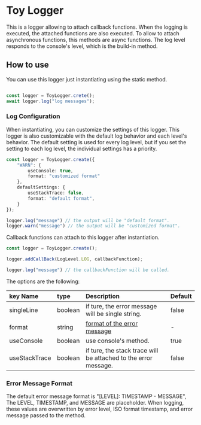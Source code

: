 # Toy Logger

This is a logger allowing to attach callback functions. 
When the logging is executed, the attached functions are also executed. 
To allow to attach asynchronous functions, this methods are async functions.
The log level responds to the console's level, which is the build-in method.

## How to use

You can use this logger just instantiating using the static method. 

```ts

const logger = ToyLogger.crete();
await logger.log("log messages");

```

### Log Configuration

When instantiating, you can customize the settings of this logger.
This logger is also customizable with the default log behavior and each level's behavior.
The default setting is used for every log level, but if you set the setting to each log level, the individual settings has a priority.

```ts
const logger = ToyLogger.create({
    "WARN": {
        useConsole: true,
        format: "customized format"
    },
    defaultSettings: {
        useStackTrace: false,
        format: "default format",
    }
});

logger.log("message") // the output will be "default format".
logger.warn("message") // the output will be "customized format".
```

Callback functions can attach to this logger after instantiation.


```ts
const logger = ToyLogger.create();

logger.addCallBack(LogLevel.LOG, callbackFunction);

logger.log("message") // the callbackFunction will be called. 
```

The options are the following:

| key Name      | type    | Description                                                     | Default |
|:--------------|:--------|:----------------------------------------------------------------|:--------|
| singleLine    | boolean | if ture, the error message will be single string.               | false   |
| format        | string  | [format of the error message](#error-message-format)            | -       |
| useConsole    | boolean | use console's method.                                           | true    |
| useStackTrace | boolean | if ture, the stack trace will be attached to the error message. | false   |

### Error Message Format

The default error message format is "[LEVEL]: TIMESTAMP - MESSAGE",
The LEVEL, TIMESTAMP, and MESSAGE are placeholder.
When logging, these values are overwritten by error level, ISO format timestamp, and error message passed to the method.

